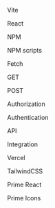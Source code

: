 Vite

React

NPM

NPM scripts

Fetch

GET

POST

Authorization

Authentication

API

Integration

Vercel

TailwindCSS

Prime React

Prime Icons